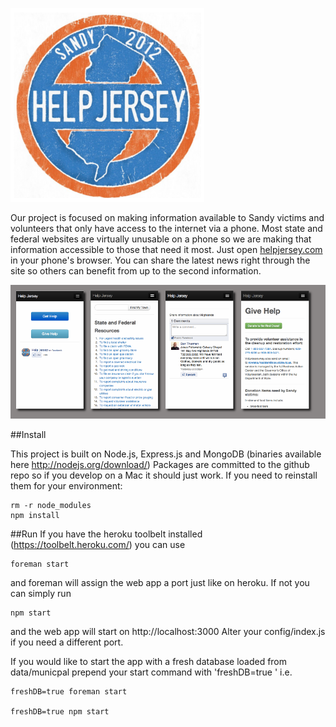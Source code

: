 ![logo](public/img/logo/logo-310-border.png)

Our project is focused on making information available to Sandy victims and 
volunteers that only have access to the internet via a phone. Most state and 
federal websites are virtually unusable on a phone so we are making that 
information accessible to those that need it most. Just open <a 
href="http://helpjersey.com/">helpjersey.com</a> in your phone's browser. You 
can share the latest news right through the site so others can benefit from up 
to the second information.

![preview](public/img/helpjersey_preview.png)


##Install

This project is built on Node.js, Express.js and MongoDB (binaries available 
here http://nodejs.org/download/) Packages are committed to the github repo so 
if you develop on a Mac it should just work. If you need to reinstall them for 
your environment:

    rm -r node_modules
    npm install


##Run
If you have the heroku toolbelt installed (https://toolbelt.heroku.com/)
you can use

    foreman start

and foreman will assign the web app a port just like on heroku. If not
you can simply run

    npm start

and the web app will start on http://localhost:3000 Alter your config/index.js
if you need a different port.

If you would like to start the app with a fresh database loaded from
data/municpal prepend your start command with 'freshDB=true ' i.e.

    freshDB=true foreman start

    freshDB=true npm start


